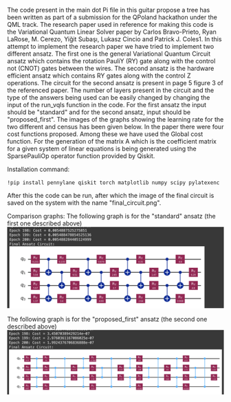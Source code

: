 The code present in the main dot Pi file in this guitar propose a tree has been written as part of a submission for the QPoland hackathon under the QML track. The research paper used in reference for making this code is the Variational Quantum Linear Solver paper by Carlos Bravo-Prieto, Ryan LaRose, M. Cerezo, Yiğit Subaşı, Lukasz Cincio and Patrick J. Coles1. In this attempt to implement the research paper we have tried to implement two different ansatz. The first one is the general Variational Quantum Circuit ansatz which contains the rotation PauliY (RY) gate along with the control not (CNOT) gates between the wires. The second ansatz is the hardware efficient ansatz which contains RY gates along with the control Z operations. The circuit for the second ansatz is present in page 5 figure 3 of the referenced paper. The number of layers present in the circuit and the type of the answers being used can be easily changed by changing the input of the run_vqls function in the code. For the first ansatz the input should be "standard" and for the second ansatz, input should be "proposed_first". The images of the graphs showing the learning rate for the two different and census has been given below. In the paper there were four cost functions proposed. Among these we have used the Global cost function. For the generation of the matrix A which is the coefficient matrix for a given system of linear equations is being generated using the SparsePauliOp operator function provided by Qiskit.

Installation command:
```
!pip install pennylane qiskit torch matplotlib numpy scipy pylatexenc
```

After this the code can be run, after which the image of the final circuit is saved on the system with the name "final_circuit.png".

Comparison graphs:
The following graph is for the "standard" ansatz (the first one described above)
!["standard ansatz graph"](images/standard.png)

The following graph is for the "proposed_first" ansatz (the second one described above)
!["proposed_first ansatz graph"](images/proposed_first.png)
